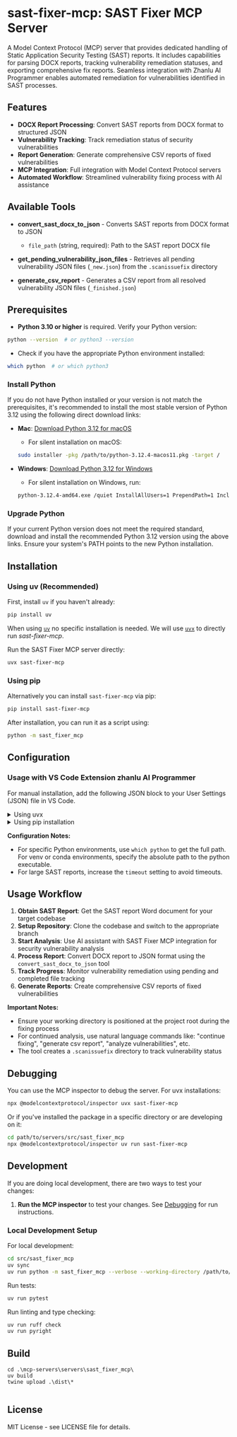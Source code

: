 # sast-fixer-mcp: SAST Fixer MCP Server

A Model Context Protocol (MCP) server that provides dedicated handling of Static Application Security Testing (SAST) reports. It includes capabilities for parsing DOCX reports, tracking vulnerability remediation statuses, and exporting comprehensive fix reports. Seamless integration with Zhanlu AI Programmer enables automated remediation for vulnerabilities identified in SAST processes.


## Features

- **DOCX Report Processing**: Convert SAST reports from DOCX format to structured JSON
- **Vulnerability Tracking**: Track remediation status of security vulnerabilities  
- **Report Generation**: Generate comprehensive CSV reports of fixed vulnerabilities
- **MCP Integration**: Full integration with Model Context Protocol servers
- **Automated Workflow**: Streamlined vulnerability fixing process with AI assistance

## Available Tools

- **convert_sast_docx_to_json** - Converts SAST reports from DOCX format to JSON
  - `file_path` (string, required): Path to the SAST report DOCX file

- **get_pending_vulnerability_json_files** - Retrieves all pending vulnerability JSON files (`_new.json`) from the `.scanissuefix` directory

- **generate_csv_report** - Generates a CSV report from all resolved vulnerability JSON files (`_finished.json`)


## Prerequisites

* **Python 3.10 or higher** is required. Verify your Python version:

```bash
python --version  # or python3 --version
```

* Check if you have the appropriate Python environment installed:

```bash
which python  # or which python3
```


### Install Python

If you do not have Python installed or your version is not match the prerequisites, it's recommended to install the most stable version of Python 3.12 using the following direct download links:

* **Mac**: [Download Python 3.12 for macOS](https://mirrors.aliyun.com/python-release/macos/python-3.12.10-macos11.pkg)

  * For silent installation on macOS:

  ```bash
  sudo installer -pkg /path/to/python-3.12.4-macos11.pkg -target /
  ```

* **Windows**: [Download Python 3.12 for Windows](https://mirrors.aliyun.com/python-release/windows/python-3.12.9-amd64.exe)

  * For silent installation on Windows, run:

  ```bash
  python-3.12.4-amd64.exe /quiet InstallAllUsers=1 PrependPath=1 Include_test=0
  ```

### Upgrade Python

If your current Python version does not meet the required standard, download and install the recommended Python 3.12 version using the above links. Ensure your system's PATH points to the new Python installation.


## Installation

### Using uv (Recommended)

First, install `uv` if you haven't already:

```bash
pip install uv
```

When using [`uv`](https://docs.astral.sh/uv/) no specific installation is needed. We will use [`uvx`](https://docs.astral.sh/uv/guides/tools/) to directly run *sast-fixer-mcp*.

Run the SAST Fixer MCP server directly:

```bash
uvx sast-fixer-mcp
```


### Using pip

Alternatively you can install `sast-fixer-mcp` via pip:

```bash
pip install sast-fixer-mcp
```

After installation, you can run it as a script using:

```bash
python -m sast_fixer_mcp
```


## Configuration

### Usage with VS Code Extension zhanlu AI Programmer

For manual installation, add the following JSON block to your User Settings (JSON) file in VS Code.

<details>
<summary>Using uvx</summary>

```json
{
  "mcpServers": {
    "sast-fixer-mcp": {
      "command": "uvx",
      "args": ["sast-fixer-mcp"]
    }
  }
}
```
</details>

<details>
<summary>Using pip installation</summary>

```json
{
  "mcpServers": {
    "sast-fixer-mcp": {
      "command": "python",
      "args": ["-m", "sast_fixer_mcp"]
    }
  }
}
```
</details>

**Configuration Notes:**
- For specific Python environments, use `which python` to get the full path. For venv or conda environments, specify the absolute path to the python executable.
- For large SAST reports, increase the `timeout` setting to avoid timeouts.

## Usage Workflow

1. **Obtain SAST Report**: Get the SAST report Word document for your target codebase
2. **Setup Repository**: Clone the codebase and switch to the appropriate branch  
3. **Start Analysis**: Use AI assistant with SAST Fixer MCP integration for security vulnerability analysis
4. **Process Report**: Convert DOCX report to JSON format using the `convert_sast_docx_to_json` tool
5. **Track Progress**: Monitor vulnerability remediation using pending and completed file tracking
6. **Generate Reports**: Create comprehensive CSV reports of fixed vulnerabilities

**Important Notes:**
- Ensure your working directory is positioned at the project root during the fixing process
- For continued analysis, use natural language commands like: "continue fixing", "generate csv report", "analyze vulnerabilities", etc.
- The tool creates a `.scanissuefix` directory to track vulnerability status

## Debugging

You can use the MCP inspector to debug the server. For uvx installations:

```bash
npx @modelcontextprotocol/inspector uvx sast-fixer-mcp
```

Or if you've installed the package in a specific directory or are developing on it:

```bash
cd path/to/servers/src/sast_fixer_mcp
npx @modelcontextprotocol/inspector uv run sast-fixer-mcp
```


## Development

If you are doing local development, there are two ways to test your changes:

1. **Run the MCP inspector** to test your changes. See [Debugging](#debugging) for run instructions.



### Local Development Setup

For local development:

```bash
cd src/sast_fixer_mcp
uv sync
uv run python -m sast_fixer_mcp --verbose --working-directory /path/to/test/project
```

Run tests:

```bash
uv run pytest
```

Run linting and type checking:

```bash
uv run ruff check
uv run pyright
```

## Build

```
cd .\mcp-servers\servers\sast_fixer_mcp\
uv build
twine upload .\dist\*


```

## License

MIT License - see LICENSE file for details.